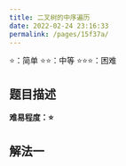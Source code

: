 ```yaml
---
title: 二叉树的中序遍历
date: 2022-02-24 23:16:33
permalink: /pages/15f37a/
---
```

⭐：简单        ⭐⭐：中等        ⭐⭐⭐：困难

## 题目描述

   






**难易程度：⭐**

## 解法一



